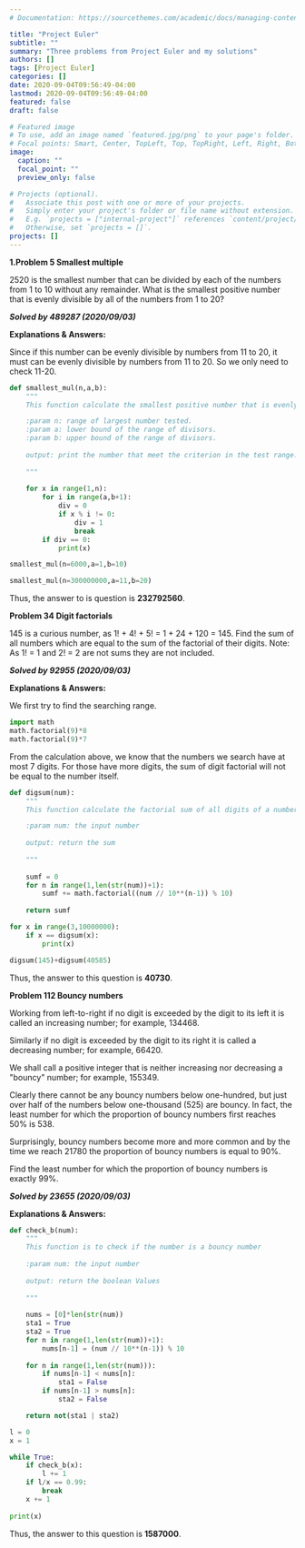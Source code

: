 ```yaml
---
# Documentation: https://sourcethemes.com/academic/docs/managing-content/

title: "Project Euler"
subtitle: ""
summary: "Three problems from Project Euler and my solutions"
authors: []
tags: [Project Euler]
categories: []
date: 2020-09-04T09:56:49-04:00
lastmod: 2020-09-04T09:56:49-04:00
featured: false
draft: false

# Featured image
# To use, add an image named `featured.jpg/png` to your page's folder.
# Focal points: Smart, Center, TopLeft, Top, TopRight, Left, Right, BottomLeft, Bottom, BottomRight.
image:
  caption: ""
  focal_point: ""
  preview_only: false

# Projects (optional).
#   Associate this post with one or more of your projects.
#   Simply enter your project's folder or file name without extension.
#   E.g. `projects = ["internal-project"]` references `content/project/deep-learning/index.md`.
#   Otherwise, set `projects = []`.
projects: []
---
```




**1.Problem 5 Smallest multiple**

2520 is the smallest number that can be divided by each of the numbers from 1 to 10 without any remainder. What is the smallest positive number that is evenly divisible by all of the numbers from 1 to 20?

***Solved by 489287 (2020/09/03)***



**Explanations & Answers:**

Since if this number can be evenly divisible by numbers from 11 to 20, it must can be evenly divisible by numbers from 11 to 20. So we only need to check 11-20.

```python
def smallest_mul(n,a,b):
    """
    This function calculate the smallest positive number that is evenly divisible by all of the numbers from given interval

    :param n: range of largest number tested.
    :param a: lower bound of the range of divisors.
    :param b: upper bound of the range of divisors.
    
    output: print the number that meet the criterion in the test range.
    
    """
    
    for x in range(1,n):
        for i in range(a,b+1):
            div = 0
            if x % i != 0:
                div = 1
                break
        if div == 0:
            print(x)
```



```python
smallest_mul(n=6000,a=1,b=10)
```



```python
smallest_mul(n=300000000,a=11,b=20)
```

Thus, the answer to is question is **232792560**.



**Problem 34 Digit factorials**

145 is a curious number, as 1! + 4! + 5! = 1 + 24 + 120 = 145. Find the sum of all numbers which are equal to the sum of the factorial of their digits. Note: As 1! = 1 and 2! = 2 are not sums they are not included.

***Solved by 92955 (2020/09/03)***

**Explanations & Answers:**

We first try to find the searching range.

```python
import math
math.factorial(9)*8
math.factorial(9)*7
```

From the calculation above, we know that the numbers we search have at most 7 digits. For those have more digits, the sum of digit factorial will not be equal to the number itself.

```python
def digsum(num):
    """
    This function calculate the factorial sum of all digits of a number

    :param num: the input number
    
    output: return the sum
    
    """
    
    sumf = 0
    for n in range(1,len(str(num))+1):
        sumf += math.factorial((num // 10**(n-1)) % 10)
    
    return sumf
```

```python
for x in range(3,10000000):
    if x == digsum(x):
        print(x)
```

```python
digsum(145)+digsum(40585)
```

Thus, the answer to this question is **40730**.



**Problem 112 Bouncy numbers**

Working from left-to-right if no digit is exceeded by the digit to its left it is called an increasing number; for example, 134468.

Similarly if no digit is exceeded by the digit to its right it is called a decreasing number; for example, 66420.

We shall call a positive integer that is neither increasing nor decreasing a "bouncy" number; for example, 155349.

Clearly there cannot be any bouncy numbers below one-hundred, but just over half of the numbers below one-thousand (525) are bouncy. In fact, the least number for which the proportion of bouncy numbers first reaches 50% is 538.

Surprisingly, bouncy numbers become more and more common and by the time we reach 21780 the proportion of bouncy numbers is equal to 90%.

Find the least number for which the proportion of bouncy numbers is exactly 99%.

***Solved by 23655 (2020/09/03)***

**Explanations & Answers:**



```python
def check_b(num):
    """
    This function is to check if the number is a bouncy number
    
    :param num: the input number
    
    output: return the boolean Values
    
    """
    
    nums = [0]*len(str(num))
    sta1 = True
    sta2 = True
    for n in range(1,len(str(num))+1):
        nums[n-1] = (num // 10**(n-1)) % 10
    
    for n in range(1,len(str(num))):
        if nums[n-1] < nums[n]:
            sta1 = False
        if nums[n-1] > nums[n]:
            sta2 = False

    return not(sta1 | sta2)
```

```python
l = 0
x = 1

while True:
    if check_b(x):
        l += 1
    if l/x == 0.99:
        break
    x += 1
            
print(x)
```

Thus, the answer to this question is **1587000**.